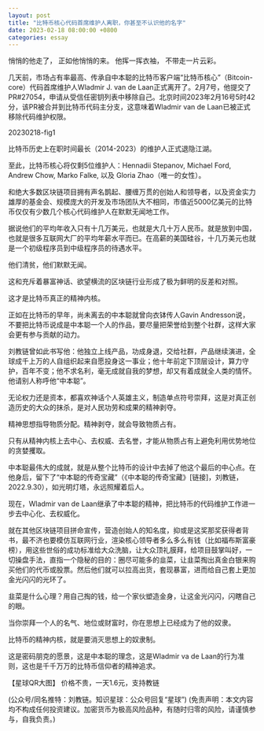 ```yaml
---
layout: post
title: "比特币核心代码首席维护人离职，你甚至不认识他的名字"
date: 2023-02-18 08:00:00 +0800
categories: essay
---
```


悄悄的他走了，
正如他悄悄的来。
他挥一挥衣袖，
不带走一片云彩。

几天前，市场占有率最高、传承自中本聪的比特币客户端“比特币核心”（Bitcoin-core）代码首席维护人Wladmir J. van de Laan正式离开了。2月7号，他提交了PR#27054，申请从受信任密钥列表中移除自己。北京时间2023年2月16号5时42分，该PR被合并到比特币代码主分支，这意味着Wladmir van de Laan已被正式移除代码维护权限。

20230218-fig1

比特币历史上在职时间最长（2014-2023）的维护人正式退隐江湖。

至此，比特币核心将仅剩5位维护人：Hennadii Stepanov, Michael Ford, Andrew Chow, Marko Falke, 以及 Gloria Zhao（唯一的女性）。

和绝大多数区块链项目拥有声名鹊起、腰缠万贯的创始人和领导者，以及资金实力雄厚的基金会、规模庞大的开发及市场团队大不相同，市值近5000亿美元的比特币仅仅有少数几个核心代码维护人在默默无闻地工作。

据说他们的平均年收入只有十几万美元，也就是大几十万人民币。就是放到中国，也就是很多互联网大厂的平均年薪水平而已。在高薪的美国硅谷，十几万美元也就是一个初级程序员到中级程序员的待遇水平。

他们清贫，他们默默无闻。

这和充斥着暴富神话、欲望横流的区块链行业形成了极为鲜明的反差和对照。

这才是比特币真正的精神内核。

正如在比特币的早年，尚未离去的中本聪就曾向衣钵传人Gavin Andresson说，不要把比特币说成是中本聪一个人的作品，要尽量把荣誉给到整个社群，这样大家会更有参与贡献的动力。

刘教链曾如此书写他：他独立上线产品，功成身退，交给社群，产品继续演进，全球成千上万的人自组织起来自愿投身这一事业；他十年前定下顶层设计，算力守护，百年不变；他不求名利，毫无成就自我的梦想，却又有着成就全人类的情怀。他请别人称呼他“中本聪”。

无论权力还是资本，都喜欢神话个人英雄主义，制造单点符号崇拜，这是对真正创造历史的大众的抹杀，是对人民功劳和成果的精神剥夺。

精神思想指导物质分配。精神剥夺，就会导致物质占有。

只有从精神内核上去中心、去权威、去名誉，才能从物质占有上避免利用优势地位的贪婪攫取。

中本聪最伟大的成就，就是从整个比特币的设计中去掉了他这个最后的中心点。在他身后，留下了“中本聪的传奇宝藏”（《中本聪的传奇宝藏》[链接]，刘教链，2022.9.30），如光明灯塔，永远照耀着后人。

现在，Wladmir van de Laan继承了中本聪的精神，把比特币的代码维护工作进一步去中心化、去权威化。

就在其他区块链项目拼命宣传，营造创始人的知名度，抑或是这奖那奖获得者背书，最不济也要模仿互联网行业，渲染核心领导者多么多么有钱（比如福布斯富豪榜），用这些世俗的成功标准给大众洗脑，让大众顶礼膜拜，给项目鼓掌叫好，一切操盘手法，直指一个隐秘的目的：圈尽可能多的韭菜，让韭菜掏出真金白银来购买他们的代币或股票。然后他们就可以拉高出货，套现暴富，进而给自己套上更加金光闪闪的光环了。

韭菜是什么心理？用自己掏的钱，给一个家伙塑造金身，让这金光闪闪，闪瞎自己的眼。

当你崇拜一个人的名气、地位或财富时，你在思想上已经成为了他的奴隶。

比特币的精神内核，就是要消灭思想上的奴隶制。

这是密码朋克的愿景，这是中本聪的理念，这是Wladmir va de Laan的行为准则，这也是千千万万的比特币信仰者的精神追求。


【星球QR大图】
价格不贵，一天1.6元，支持教链

(公众号/同名推特：刘教链。知识星球：公众号回复“星球”)
(免责声明：本文内容均不构成任何投资建议。加密货币为极高风险品种，有随时归零的风险，请谨慎参与，自我负责。)
